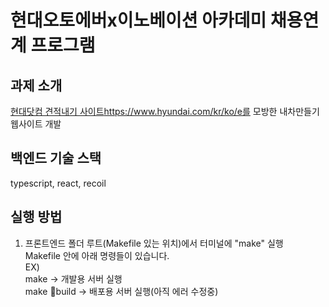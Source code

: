 # 현대오토에버x이노베이션 아카데미 채용연계 프로그램
## 과제 소개
[현대닷컴 견적내기 사이트](https://www.hyundai.com/kr/ko/e)https://www.hyundai.com/kr/ko/e를 모방한 내차만들기 웹사이트 개발

## 백엔드 기술 스택
typescript, react, recoil

## 실행 방법
1. 프론트엔드 폴더 루트(Makefile 있는 위치)에서 터미널에 "make" 실행  
Makefile 안에 아래 명령들이 있습니다.  
EX)  
make -> 개발용 서버 실행  
make build -> 배포용 서버 실행(아직 에러 수정중)  
